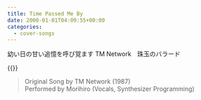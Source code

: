 ```yaml
---
title: Time Passed Me By
date: 2000-01-01T04:09:55+00:00
categories:
  - cover-songs
---
```


幼い日の甘い追憶を呼び覚ます
TM Network　珠玉のバラード
<!--more-->

{{<youtube nZU0VdBJSP4>}}


> Original Song by TM Network (1987)  
> Performed by Morihiro (Vocals, Synthesizer Programming)